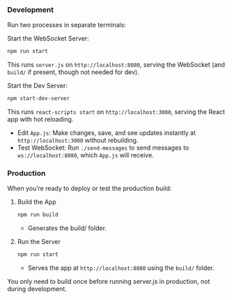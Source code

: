 ### Development

Run two processes in separate terminals:

Start the WebSocket Server:

```bash
npm run start
```

This runs `server.js` on `http://localhost:8080`, serving the WebSocket (and `build/` if present, though not needed for dev).

Start the Dev Server:

```bash
npm start-dev-server
```

This runs `react-scripts start` on `http://localhost:3000`, serving the React app with hot reloading.

- Edit `App.js`: Make changes, save, and see updates instantly at `http://localhost:3000` without rebuilding.
- Test WebSocket: Run `./send-messages` to send messages to `ws://localhost:8080`, which `App.js` will receive.

### Production

When you’re ready to deploy or test the production build:

1. Build the App

   ```bash
   npm run build
   ```

   - Generates the build/ folder.

2. Run the Server

   ```bash
   npm run start
   ```

   - Serves the app at `http://localhost:8080` using the `build/` folder.

You only need to build once before running server.js in production, not during development.
